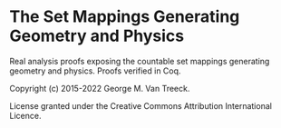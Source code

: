 # The Set Mappings Generating Geometry and Physics

Real analysis proofs exposing the countable set mappings generating geometry and physics. Proofs verified in Coq.

Copyright (c) 2015-2022 George M. Van Treeck.

License granted under the Creative Commons Attribution International Licence.

